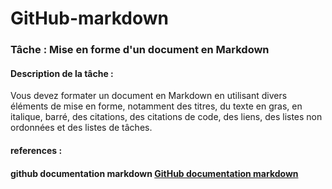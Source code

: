 # GitHub-markdown

 ###  Tâche : Mise en forme d'un document en Markdown

####  Description de la tâche :
 Vous devez formater un document en Markdown en utilisant divers éléments de mise en forme, notamment des titres, du texte en gras, en italique, barré, des citations, des citations de code, des liens, des listes non ordonnées et des listes de tâches.
 ####  references : 
 #### github documentation markdown [GitHub documentation markdown ](https://docs.github.com/fr/get-started/writing-on-github/getting-started-with-writing-and-formatting-on-github/basic-writing-and-formatting-syntax)

